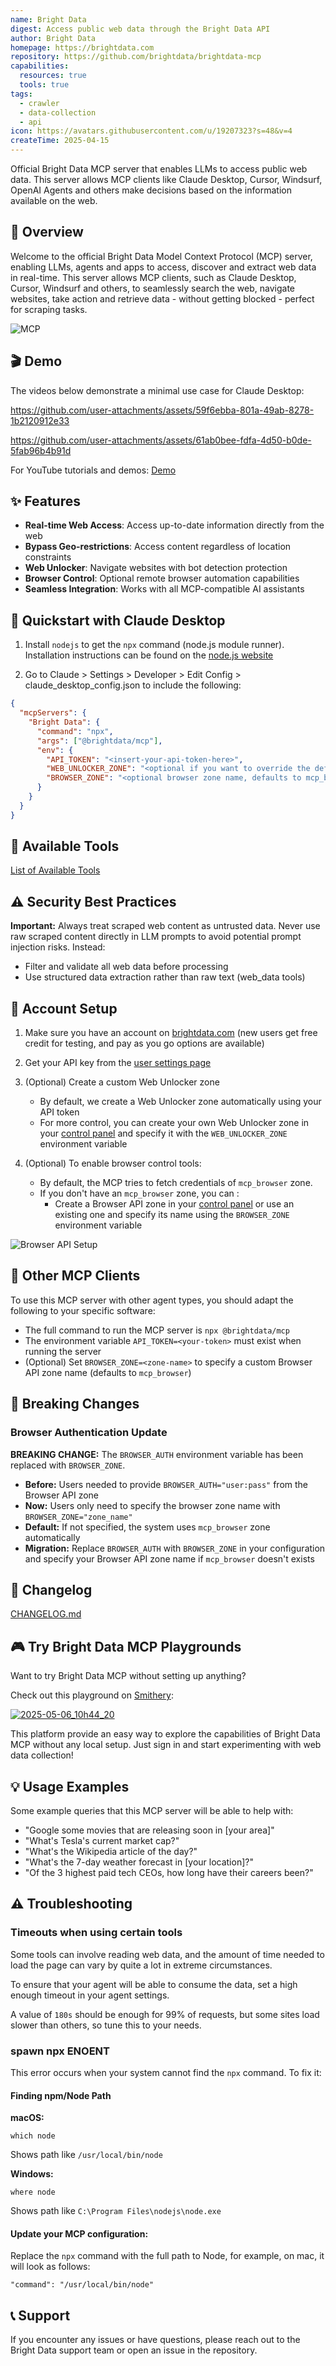 ```yaml
---
name: Bright Data
digest: Access public web data through the Bright Data API
author: Bright Data
homepage: https://brightdata.com
repository: https://github.com/brightdata/brightdata-mcp
capabilities:
  resources: true
  tools: true
tags:
  - crawler
  - data-collection
  - api
icon: https://avatars.githubusercontent.com/u/19207323?s=48&v=4
createTime: 2025-04-15
---
```


Official Bright Data MCP server that enables LLMs to access public web data. This server allows MCP clients like Claude Desktop, Cursor, Windsurf, OpenAI Agents and others make decisions based on the information available on the web.


## 🌟 Overview

Welcome to the official Bright Data Model Context Protocol (MCP) server, enabling LLMs, agents and apps to access, discover and extract web data in real-time. This server allows MCP clients, such as Claude Desktop, Cursor, Windsurf and others, to seamlessly search the web, navigate websites, take action and retrieve data - without getting blocked - perfect for scraping tasks.

![MCP](https://github.com/user-attachments/assets/b949cb3e-c80a-4a43-b6a5-e0d6cec619a7)

## 🎬 Demo

The videos below demonstrate a minimal use case for Claude Desktop:

https://github.com/user-attachments/assets/59f6ebba-801a-49ab-8278-1b2120912e33

https://github.com/user-attachments/assets/61ab0bee-fdfa-4d50-b0de-5fab96b4b91d 

For YouTube tutorials and demos: [Demo](https://github.com/brightdata-com/brightdata-mcp/blob/main/examples/README.md)

## ✨ Features

- **Real-time Web Access**: Access up-to-date information directly from the web
- **Bypass Geo-restrictions**: Access content regardless of location constraints
- **Web Unlocker**: Navigate websites with bot detection protection
- **Browser Control**: Optional remote browser automation capabilities
- **Seamless Integration**: Works with all MCP-compatible AI assistants

## 🚀 Quickstart with Claude Desktop

1. Install `nodejs` to get the `npx` command (node.js module runner). Installation instructions can be found on the [node.js website](https://nodejs.org/en/download)

2. Go to Claude > Settings > Developer > Edit Config > claude_desktop_config.json to include the following:

```json
{
  "mcpServers": {
    "Bright Data": {
      "command": "npx",
      "args": ["@brightdata/mcp"],
      "env": {
        "API_TOKEN": "<insert-your-api-token-here>",
        "WEB_UNLOCKER_ZONE": "<optional if you want to override the default mcp_unlocker zone name>",
        "BROWSER_ZONE": "<optional browser zone name, defaults to mcp_browser>"
      }
    }
  }
}
```
## 🔧 Available Tools

[List of Available Tools](https://github.com/brightdata-com/brightdata-mcp/blob/main/assets/Tools.md)

## ⚠️ Security Best Practices

**Important:** Always treat scraped web content as untrusted data. Never use raw scraped content directly in LLM prompts to avoid potential prompt injection risks. 
Instead:
- Filter and validate all web data before processing
- Use structured data extraction rather than raw text (web_data tools)

## 🔧 Account Setup

1. Make sure you have an account on [brightdata.com](https://brightdata.com) (new users get free credit for testing, and pay as you go options are available)

2. Get your API key from the [user settings page](https://brightdata.com/cp/setting/users)

3. (Optional) Create a custom Web Unlocker zone 
   - By default, we create a Web Unlocker zone automatically using your API token
   - For more control, you can create your own Web Unlocker zone in your [control panel](https://brightdata.com/cp/zones) and specify it with the `WEB_UNLOCKER_ZONE` environment variable

4. (Optional) To enable browser control tools:
   - By default, the MCP tries to fetch credentials of `mcp_browser` zone.
   - If you don't have an `mcp_browser` zone, you can :
     - Create a Browser API zone in your [control panel](https://brightdata.com/cp/zones) or use an existing one and specify its name using the `BROWSER_ZONE` environment variable

![Browser API Setup](https://github.com/user-attachments/assets/cb494aa8-d84d-4bb4-a509-8afb96872afe)

## 🔌 Other MCP Clients

To use this MCP server with other agent types, you should adapt the following to your specific software:

- The full command to run the MCP server is `npx @brightdata/mcp`
- The environment variable `API_TOKEN=<your-token>` must exist when running the server
- (Optional) Set `BROWSER_ZONE=<zone-name>` to specify a custom Browser API zone name (defaults to `mcp_browser`)

## 🔄 Breaking Changes

### Browser Authentication Update

**BREAKING CHANGE:** The `BROWSER_AUTH` environment variable has been replaced with `BROWSER_ZONE`.

- **Before:** Users needed to provide `BROWSER_AUTH="user:pass"` from the Browser API zone
- **Now:** Users only need to specify the browser zone name with `BROWSER_ZONE="zone_name"`
- **Default:** If not specified, the system uses `mcp_browser` zone automatically
- **Migration:** Replace `BROWSER_AUTH` with `BROWSER_ZONE` in your configuration and specify your Browser API zone name if `mcp_browser` doesn't exists

## 🔄 Changelog

[CHANGELOG.md](https://github.com/brightdata-com/brightdata-mcp/blob/main/CHANGELOG.md)

## 🎮 Try Bright Data MCP Playgrounds

Want to try Bright Data MCP without setting up anything? 

Check out this playground on [Smithery](https://smithery.ai/server/@luminati-io/brightdata-mcp/tools):

[![2025-05-06_10h44_20](https://github.com/user-attachments/assets/52517fa6-827d-4b28-b53d-f2020a13c3c4)](https://smithery.ai/server/@luminati-io/brightdata-mcp/tools)

This platform provide an easy way to explore the capabilities of Bright Data MCP without any local setup. Just sign in and start experimenting with web data collection!

## 💡 Usage Examples

Some example queries that this MCP server will be able to help with:

- "Google some movies that are releasing soon in [your area]"
- "What's Tesla's current market cap?"
- "What's the Wikipedia article of the day?"
- "What's the 7-day weather forecast in [your location]?"
- "Of the 3 highest paid tech CEOs, how long have their careers been?"

## ⚠️ Troubleshooting

### Timeouts when using certain tools

Some tools can involve reading web data, and the amount of time needed to load the page can vary by quite a lot in extreme circumstances.

To ensure that your agent will be able to consume the data, set a high enough timeout in your agent settings.

A value of `180s` should be enough for 99% of requests, but some sites load slower than others, so tune this to your needs.

### spawn npx ENOENT

This error occurs when your system cannot find the `npx` command. To fix it:

#### Finding npm/Node Path

**macOS:**

```
which node
```

Shows path like `/usr/local/bin/node`

**Windows:**

```
where node
```

Shows path like `C:\Program Files\nodejs\node.exe`

#### Update your MCP configuration:

Replace the `npx` command with the full path to Node, for example, on mac, it will look as follows:

```
"command": "/usr/local/bin/node"
```

## 📞 Support

If you encounter any issues or have questions, please reach out to the Bright Data support team or open an issue in the repository.
